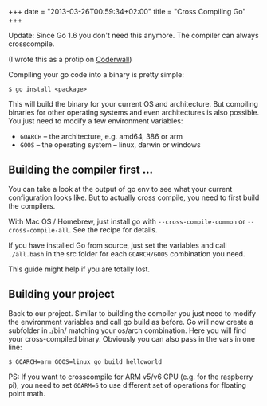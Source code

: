 +++
date = "2013-03-26T00:59:34+02:00"
title = "Cross Compiling Go"
+++

Update: Since Go 1.6 you don't need this anymore. The compiler can always crosscompile.

(I wrote this as a protip on [Coderwall](https://coderwall.com/p/pnfwxg))

Compiling your go code into a binary is pretty simple:

```
$ go install <package>
```

This will build the binary for your current OS and architecture. But compiling binaries for other operating systems and even architectures is also possible. You just need to modify a few environment variables:

* `GOARCH` – the architecture, e.g. amd64, 386 or arm
* `GOOS` – the operating system – linux, darwin or windows

## Building the compiler first …

You can take a look at the output of go env to see what your current configuration looks like. But to actually cross compile, you need to first build the compilers.

With Mac OS / Homebrew, just install go with `--cross-compile-common` or `--cross-compile-all`. See the recipe for details.

If you have installed Go from source, just set the variables and call `./all.bash` in the src folder for each `GOARCH/GOOS` combination you need.

This guide might help if you are totally lost.

## Building your project

Back to our project. Similar to building the compiler you just need to modify the environment variables and call go build as before. Go will now create a subfolder in ./bin/ matching your os/arch combination. Here you will find your cross-compiled binary. Obviously you can also pass in the vars in one line:

```
$ GOARCH=arm GOOS=linux go build helloworld
```

PS: If you want to crosscompile for ARM v5/v6 CPU (e.g. for the raspberry pi), you need to set `GOARM=5` to use different set of operations for floating point math.
